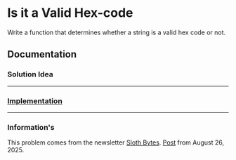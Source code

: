 # Is it a Valid Hex-code
Write a function that determines whether a string is a valid hex code or not.

## Documentation

### Solution Idea

------------------------------------------------------------------------

### [Implementation](./solver.ts)


------------------------------------------------------------------------

### Information's
This problem comes from the newsletter [Sloth Bytes](https://slothbytes.beehiiv.com). 
[Post](https://slothbytes.beehiiv.com/p/two-factor-codes) from August 26, 2025.